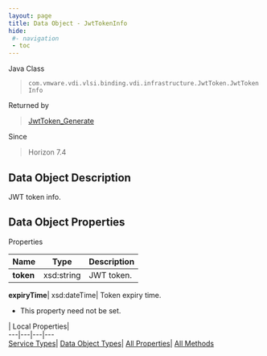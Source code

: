 ```yaml
---
layout: page
title: Data Object - JwtTokenInfo
hide:
 #- navigation
 - toc
---
```






Java Class  
> `com.vmware.vdi.vlsi.binding.vdi.infrastructure.JwtToken.JwtTokenInfo`

Returned by  
> [JwtToken_Generate](vdi.infrastructure.JwtToken.md#generate)

Since  
> Horizon 7.4


## Data Object Description 

JWT token info. 

## Data Object Properties

Properties

Name |  Type |  Description   
---|---|---  
**token**|  xsd:string|  JWT token.   
  
**expiryTime**|  xsd:dateTime|  Token expiry time.   


 * This property need not be set.

  
  
  
 | Local Properties|   
---|---|---|---  
[Service Types](index-mo_types.md)| [Data Object Types](index-do_types.md)| [All Properties](index-properties.md)| [All Methods](index-methods.md)  
  
  
